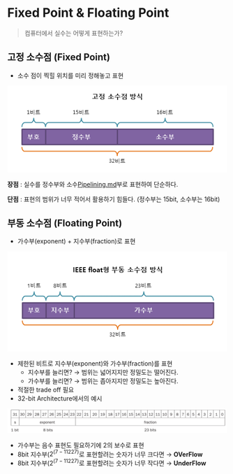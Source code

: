 # Fixed Point & Floating Point

> 컴퓨터에서 실수는 어떻게 표현하는가?
> 

## 고정 소수점 (Fixed Point)

- 소수 점이 찍힐 위치를 미리 정해놓고 표현

![Untitled](Fixed%20Point%20&%20Floating%20Point%20d5060f6147a341e796a00b53ce4fb737/Untitled.png)

**장점** : 실수를 정수부와 소수[Pipelining.md](Pipelining.md)부로 표현하여 단순하다.

**단점** : 표현의 범위가 너무 적어서 활용하기 힘들다. (정수부는 15bit, 소수부는 16bit)

## 부동 소수점 (Floating Point)

- 가수부(exponent) + 지수부(fraction)로 표현

![Untitled](Fixed%20Point%20&%20Floating%20Point%20d5060f6147a341e796a00b53ce4fb737/Untitled%201.png)

- 제한된 비트로 지수부(exponent)와 가수부(fraction)를 표현
    - 지수부를 늘리면? → 범위는 넓어지지만 정밀도는 떨어진다.
    - 가수부를 늘리면? → 범위는 좁아지지만 정밀도는 높아진다.
- 적절한 trade off 필요
- 32-bit Architecture에서의 예시

![Untitled](Fixed%20Point%20&%20Floating%20Point%20d5060f6147a341e796a00b53ce4fb737/Untitled%202.png)

- 가수부는 음수 표현도 필요하기에 2의 보수로 표현
- 8bit 지수부($2^(7 - 11227)$로 표현할려는 숫자가 너무 크다면 → **OVerFlow**
- 8bit 지수부($2^(7 - 11227)$로 표현할려는 숫자가 너무 작다면 → **UnderFlow**